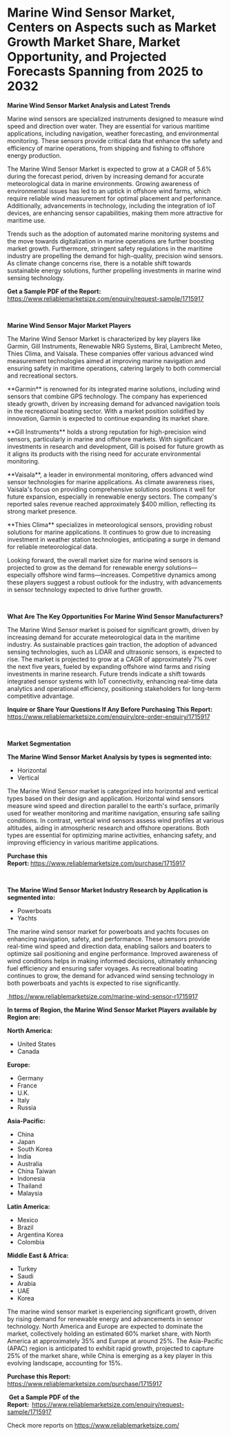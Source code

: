 <p><h1>Marine Wind Sensor Market, Centers on Aspects such as Market Growth Market Share, Market Opportunity, and Projected Forecasts Spanning from 2025 to 2032</h1></p><p><strong>Marine Wind Sensor Market Analysis and Latest Trends</strong></p>
<p><p>Marine wind sensors are specialized instruments designed to measure wind speed and direction over water. They are essential for various maritime applications, including navigation, weather forecasting, and environmental monitoring. These sensors provide critical data that enhance the safety and efficiency of marine operations, from shipping and fishing to offshore energy production.</p><p>The Marine Wind Sensor Market is expected to grow at a CAGR of 5.6% during the forecast period, driven by increasing demand for accurate meteorological data in marine environments. Growing awareness of environmental issues has led to an uptick in offshore wind farms, which require reliable wind measurement for optimal placement and performance. Additionally, advancements in technology, including the integration of IoT devices, are enhancing sensor capabilities, making them more attractive for maritime use.</p><p>Trends such as the adoption of automated marine monitoring systems and the move towards digitalization in marine operations are further boosting market growth. Furthermore, stringent safety regulations in the maritime industry are propelling the demand for high-quality, precision wind sensors. As climate change concerns rise, there is a notable shift towards sustainable energy solutions, further propelling investments in marine wind sensing technology.</p></p>
<p><strong>Get a Sample PDF of the Report:&nbsp;</strong> <a href="https://www.reliablemarketsize.com/enquiry/request-sample/1715917?utm_campaign=1197&utm_medium=2&utm_source=Github&utm_content=ia&utm_term=12012025&utm_id=marine-wind-sensor">https://www.reliablemarketsize.com/enquiry/request-sample/1715917</a></p>
<p>&nbsp;</p>
<p><strong>Marine Wind Sensor Major Market Players</strong></p>
<p><p>The Marine Wind Sensor Market is characterized by key players like Garmin, Gill Instruments, Renewable NRG Systems, Biral, Lambrecht Meteo, Thies Clima, and Vaisala. These companies offer various advanced wind measurement technologies aimed at improving marine navigation and ensuring safety in maritime operations, catering largely to both commercial and recreational sectors.</p><p>**Garmin** is renowned for its integrated marine solutions, including wind sensors that combine GPS technology. The company has experienced steady growth, driven by increasing demand for advanced navigation tools in the recreational boating sector. With a market position solidified by innovation, Garmin is expected to continue expanding its market share.</p><p>**Gill Instruments** holds a strong reputation for high-precision wind sensors, particularly in marine and offshore markets. With significant investments in research and development, Gill is poised for future growth as it aligns its products with the rising need for accurate environmental monitoring.</p><p>**Vaisala**, a leader in environmental monitoring, offers advanced wind sensor technologies for marine applications. As climate awareness rises, Vaisala's focus on providing comprehensive solutions positions it well for future expansion, especially in renewable energy sectors. The company's reported sales revenue reached approximately $400 million, reflecting its strong market presence.</p><p>**Thies Clima** specializes in meteorological sensors, providing robust solutions for marine applications. It continues to grow due to increasing investment in weather station technologies, anticipating a surge in demand for reliable meteorological data.</p><p>Looking forward, the overall market size for marine wind sensors is projected to grow as the demand for renewable energy solutions—especially offshore wind farms—increases. Competitive dynamics among these players suggest a robust outlook for the industry, with advancements in sensor technology expected to drive further growth.</p></p>
<p>&nbsp;</p>
<p><strong>What Are The Key Opportunities For Marine Wind Sensor Manufacturers?</strong></p>
<p><p>The Marine Wind Sensor market is poised for significant growth, driven by increasing demand for accurate meteorological data in the maritime industry. As sustainable practices gain traction, the adoption of advanced sensing technologies, such as LiDAR and ultrasonic sensors, is expected to rise. The market is projected to grow at a CAGR of approximately 7% over the next five years, fueled by expanding offshore wind farms and rising investments in marine research. Future trends indicate a shift towards integrated sensor systems with IoT connectivity, enhancing real-time data analytics and operational efficiency, positioning stakeholders for long-term competitive advantage.</p></p>
<p><strong>Inquire or Share Your Questions If Any Before Purchasing This Report:</strong> <a href="https://www.reliablemarketsize.com/enquiry/pre-order-enquiry/1715917?utm_campaign=1197&utm_medium=2&utm_source=Github&utm_content=ia&utm_term=12012025&utm_id=marine-wind-sensor">https://www.reliablemarketsize.com/enquiry/pre-order-enquiry/1715917</a></p>
<p>&nbsp;</p>
<p><strong>Market Segmentation</strong></p>
<p><strong>The Marine Wind Sensor Market Analysis by types is segmented into:</strong></p>
<p><ul><li>Horizontal</li><li>Vertical</li></ul></p>
<p><p>The Marine Wind Sensor market is categorized into horizontal and vertical types based on their design and application. Horizontal wind sensors measure wind speed and direction parallel to the earth's surface, primarily used for weather monitoring and maritime navigation, ensuring safe sailing conditions. In contrast, vertical wind sensors assess wind profiles at various altitudes, aiding in atmospheric research and offshore operations. Both types are essential for optimizing marine activities, enhancing safety, and improving efficiency in various maritime applications.</p></p>
<p><strong>Purchase this Report:&nbsp;</strong><a href="https://www.reliablemarketsize.com/purchase/1715917?utm_campaign=1197&utm_medium=2&utm_source=Github&utm_content=ia&utm_term=12012025&utm_id=marine-wind-sensor">https://www.reliablemarketsize.com/purchase/1715917</a></p>
<p>&nbsp;</p>
<p><strong>The Marine Wind Sensor Market Industry Research by Application is segmented into:</strong></p>
<p><ul><li>Powerboats</li><li>Yachts</li></ul></p>
<p><p>The marine wind sensor market for powerboats and yachts focuses on enhancing navigation, safety, and performance. These sensors provide real-time wind speed and direction data, enabling sailors and boaters to optimize sail positioning and engine performance. Improved awareness of wind conditions helps in making informed decisions, ultimately enhancing fuel efficiency and ensuring safer voyages. As recreational boating continues to grow, the demand for advanced wind sensing technology in both powerboats and yachts is expected to rise significantly.</p></p>
<p><a href="https://www.reliablemarketsize.com/marine-wind-sensor-r1715917?utm_campaign=1197&utm_medium=2&utm_source=Github&utm_content=ia&utm_term=12012025&utm_id=marine-wind-sensor">&nbsp;https://www.reliablemarketsize.com/marine-wind-sensor-r1715917</a></p>
<p><strong>In terms of Region, the Marine Wind Sensor Market Players available by Region are:</strong></p>
<p>
    <p> <strong> North America: </strong>
        <ul>
            <li>United States</li>
            <li>Canada</li>
        </ul>
        </p> 
    <p> <strong> Europe: </strong>
        <ul>
            <li>Germany</li>
            <li>France</li>
            <li>U.K.</li>
            <li>Italy</li>
            <li>Russia</li>
        </ul>
        </p> 
    <p> <strong> Asia-Pacific: </strong>
        <ul>
            <li>China</li>
            <li>Japan</li>
            <li>South Korea</li>
            <li>India</li>
            <li>Australia</li>
            <li>China Taiwan</li>
            <li>Indonesia</li>
            <li>Thailand</li>
            <li>Malaysia</li>
        </ul>
        </p> 
    <p> <strong> Latin America: </strong>
        <ul>
            <li>Mexico</li>
            <li>Brazil</li>
            <li>Argentina Korea</li>
            <li>Colombia</li>
        </ul>
        </p> 
    <p> <strong> Middle East & Africa: </strong>
        <ul>
            <li>Turkey</li>
            <li>Saudi</li>
            <li>Arabia</li>
            <li>UAE</li>
            <li>Korea</li>
        </ul>
    </p>
    </p>
<p><p>The marine wind sensor market is experiencing significant growth, driven by rising demand for renewable energy and advancements in sensor technology. North America and Europe are expected to dominate the market, collectively holding an estimated 60% market share, with North America at approximately 35% and Europe at around 25%. The Asia-Pacific (APAC) region is anticipated to exhibit rapid growth, projected to capture 25% of the market share, while China is emerging as a key player in this evolving landscape, accounting for 15%.</p></p>
<p><strong>Purchase this Report: </strong><a href="https://www.reliablemarketsize.com/purchase/1715917?utm_campaign=1197&utm_medium=2&utm_source=Github&utm_content=ia&utm_term=12012025&utm_id=marine-wind-sensor">https://www.reliablemarketsize.com/purchase/1715917</a></p>
<p>&nbsp;<strong>Get a Sample PDF of the Report:&nbsp;&nbsp;</strong><a href="https://www.reliablemarketsize.com/enquiry/request-sample/1715917?utm_campaign=1197&utm_medium=2&utm_source=Github&utm_content=ia&utm_term=12012025&utm_id=marine-wind-sensor">https://www.reliablemarketsize.com/enquiry/request-sample/1715917</a></p>
<p><strong></strong></p>
<p>Check more reports on <a href="https://www.reliablemarketsize.com/?utm_campaign=1197&utm_medium=2&utm_source=Github&utm_content=ia&utm_term=12012025&utm_id=marine-wind-sensor">https://www.reliablemarketsize.com/</a></p>